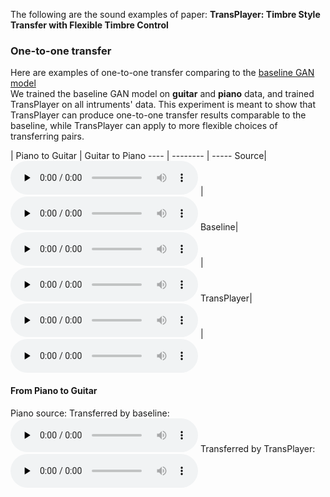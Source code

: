 The following are the sound examples of paper: **TransPlayer: Timbre Style Transfer with Flexible Timbre Control**

### One-to-one transfer
Here are examples of one-to-one transfer comparing to the [baseline GAN model](https://ojs.aaai.org/index.php/AAAI/article/view/3897)  
We trained the baseline GAN model on **guitar** and **piano** data, and trained TransPlayer on all intruments' data. 
This experiment is meant to show that TransPlayer can produce one-to-one transfer results comparable to the baseline, while TransPlayer can apply to more flexible choices of transferring pairs.

| Piano to Guitar     | Guitar to Piano
---- | -------- | -----
Source| <audio src="p2g_src.wav" preload="none" controls loop> </audio> | <audio src="g2p_src.wav" preload="none" controls loop> </audio>
Baseline| <audio src="p2g_bl.wav" preload="none" controls loop> </audio> | <audio src="g2p_bl.wav" preload="none" controls loop> </audio>
TransPlayer| <audio src="p2g_tp.wav" preload="none" controls loop> </audio> | <audio src="g2p_tp.wav" preload="none" controls loop> </audio>

#### From Piano to Guitar
Piano source:
Transferred by baseline:
<audio src="p2g_bl.wav" preload="none" controls loop> </audio>
Transferred by TransPlayer:
<audio src="p2g_tp.wav" preload="none" controls loop> </audio>
